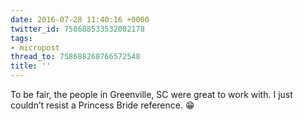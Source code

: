 ```yaml
---
date: 2016-07-28 11:40:16 +0000
twitter_id: 758688533532082178
tags:
- micropost
thread_to: 758688268766572548
title: ''
---
```


To be fair, the people in Greenville, SC were great to work with. I just couldn’t resist a Princess Bride reference. 😁
